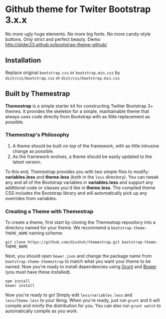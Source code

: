 # Github theme for Twiter Bootstrap 3.x.x

No more ugly huge elements. No more big fonts. No more candy-style buttons.
Only strict and perfect beauty.
Demo: http://slider23.github.io/bootstrap-theme-github/

## Installation

Replace original `bootstrap.css` or `bootstrap.min.css` by `dist/css/bootstrap.css` or `dist/css/bootstrap.min.css`

## Built by Themestrap

**Themestrap** is a simple starter kit for constructing Twitter Bootstrap 3+ themes. It provides the skeleton
for a simple, maintainable theme that always uses code directly from Bootstrap with as little replacement as
possible.

### Themestrap's Philosophy

1. A theme should be built *on top* of the framework, with as little intrusive change as possible.
2. As the framework evolves, a theme should be easily updated to the latest version.

To this end, Themestrap provides you with two simple files to modify: **variables.less**
and **theme.less** (both in the `less` directory). You can tweak any and all of the Bootstrap variables 
in **variables.less** and support any additional code or classes you'd like in **theme.less**. The compiled
theme CSS includes the Bootstrap library and will automatically pick up any overrides from variables.

### Creating a Theme with Themestrap

To create a theme, first start by cloning the Themestrap repository into a directory named for
your theme. We recommend a `bootstrap-theme-THEME_NAME` naming scheme:

    git clone https://github.com/divshot/themestrap.git bootstrap-theme-THEME_NAME
    
Next, you should open `bower.json` and change the package name from `bootstrap-theme-themestrap`
to match what you want your theme to be named. Now you're ready to install dependencies using
[Grunt](http://gruntjs.com) and [Bower](https://github.com/bower/bower) (you must have these
installed).

    npm install
    bower install
    
Now you're ready to go! Simply edit `less/variables.less` and `less/theme.less` to your liking.
When you're ready, just run `grunt` and it will compile and minify the distribution for you.
You can also run `grunt watch` to automatically compile as you work.